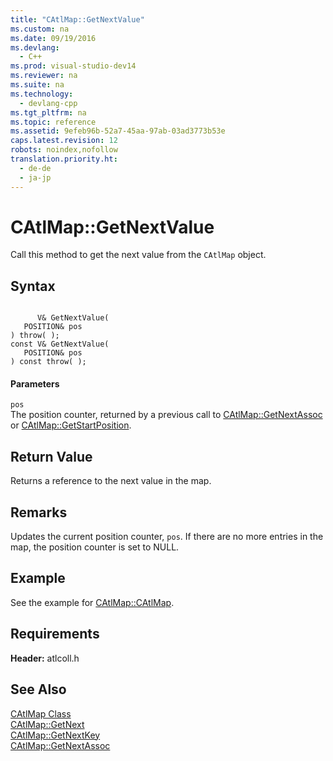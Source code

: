 ```yaml
---
title: "CAtlMap::GetNextValue"
ms.custom: na
ms.date: 09/19/2016
ms.devlang: 
  - C++
ms.prod: visual-studio-dev14
ms.reviewer: na
ms.suite: na
ms.technology: 
  - devlang-cpp
ms.tgt_pltfrm: na
ms.topic: reference
ms.assetid: 9efeb96b-52a7-45aa-97ab-03ad3773b53e
caps.latest.revision: 12
robots: noindex,nofollow
translation.priority.ht: 
  - de-de
  - ja-jp
---
```

# CAtlMap::GetNextValue
Call this method to get the next value from the `CAtlMap` object.  
  
## Syntax  
  
```  
  
      V& GetNextValue(  
   POSITION& pos   
) throw( );  
const V& GetNextValue(  
   POSITION& pos   
) const throw( );  
```  
  
#### Parameters  
 `pos`  
 The position counter, returned by a previous call to [CAtlMap::GetNextAssoc](../vs140/CAtlMap--GetNextAssoc.md) or [CAtlMap::GetStartPosition](../vs140/CAtlMap--GetStartPosition.md).  
  
## Return Value  
 Returns a reference to the next value in the map.  
  
## Remarks  
 Updates the current position counter, `pos`. If there are no more entries in the map, the position counter is set to NULL.  
  
## Example  
 See the example for [CAtlMap::CAtlMap](../vs140/CAtlMap--CAtlMap.md).  
  
## Requirements  
 **Header:** atlcoll.h  
  
## See Also  
 [CAtlMap Class](../vs140/CAtlMap-Class.md)   
 [CAtlMap::GetNext](../vs140/CAtlMap--GetNext.md)   
 [CAtlMap::GetNextKey](../vs140/CAtlMap--GetNextKey.md)   
 [CAtlMap::GetNextAssoc](../vs140/CAtlMap--GetNextAssoc.md)
